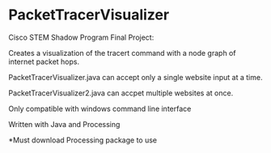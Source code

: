 # PacketTracerVisualizer
Cisco STEM Shadow Program Final Project:

Creates a visualization of the tracert command with a node graph of internet packet hops.


PacketTracerVisualizer.java can accept only a single website input at a time.

PacketTracerVisualizer2.java can accpet multiple websites at once.


Only compatible with windows command line interface

Written with Java and Processing

*Must download Processing package to use
